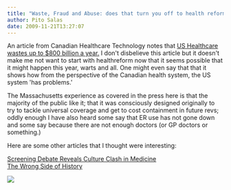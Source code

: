 ```yaml
---
title: "Waste, Fraud and Abuse: does that turn you off to health reform?"
author: Pito Salas
date: 2009-11-21T13:27:07
---
```




An article from Canadian Healthcare Technology notes that [US Healthcare
wastes up to $800 billion a year.](<http://www.canhealth.com/News1252.html>) I
don't disbelieve this article but it doesn't make me not want to start with
healthreform now that it seems possible that it might happen this year, warts
and all. One might even say that that it shows how from the perspective of the
Canadian health system, the US system 'has problems.'

The Massachusetts experience as covered in the press here is that the majority
of the public like it; that it was consciously designed originally to try to
tackle universal coverage and get to cost containment in future revs; oddly
enough I have also heard some say that ER use has not gone down and some say
because there are not enough doctors (or GP doctors or something.)

Here are some other articles that I thought were interesting:

[ Screening Debate Reveals Culture Clash in
Medicine](<http://www.nytimes.com/2009/11/20/health/20assess.html>)  
[The Wrong Side of
History](<http://www.nytimes.com/2009/11/19/opinion/19kristof.html>)

![](https://i0.wp.com/img.zemanta.com/pixy.gif?w=584)


